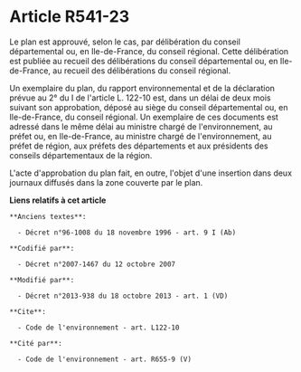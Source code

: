 # Article R541-23

Le plan est approuvé, selon le cas, par délibération du conseil départemental ou, en Ile-de-France, du conseil régional.
Cette délibération est publiée au recueil des délibérations du conseil départemental ou, en Ile-de-France, au recueil des
délibérations du conseil régional. 

Un exemplaire du plan, du rapport environnemental et de la déclaration prévue au 2° du I de l'article L. 122-10 est, dans un
délai de deux mois suivant son approbation, déposé au siège du conseil départemental ou, en Ile-de-France, du conseil
régional. Un exemplaire de ces documents est adressé dans le même délai au ministre chargé de l'environnement, au préfet ou,
en Ile-de-France, au ministre chargé de l'environnement, au préfet de région, aux préfets des départements et aux présidents
des conseils départementaux de la région. 

L'acte d'approbation du plan fait, en outre, l'objet d'une insertion dans deux journaux diffusés dans la zone couverte par le
plan.

**Liens relatifs à cet article**

	**Anciens textes**:

	  - Décret n°96-1008 du 18 novembre 1996 - art. 9 I (Ab)

	**Codifié par**:

	  - Décret n°2007-1467 du 12 octobre 2007

	**Modifié par**:

	  - Décret n°2013-938 du 18 octobre 2013 - art. 1 (VD)

	**Cite**:

	  - Code de l'environnement - art. L122-10

	**Cité par**:

	  - Code de l'environnement - art. R655-9 (V)
